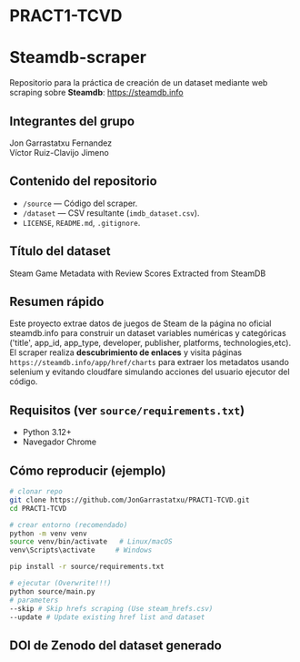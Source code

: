 # PRACT1-TCVD
# Steamdb-scraper

Repositorio para la práctica de creación de un dataset mediante web scraping sobre **Steamdb**: https://steamdb.info

## Integrantes del grupo
Jon Garrastatxu Fernandez<br>
Víctor Ruiz-Clavijo Jimeno

## Contenido del repositorio
- `/source` — Código del scraper.  
- `/dataset` — CSV resultante (`imdb_dataset.csv`).   
- `LICENSE`, `README.md`, `.gitignore`.

## Título del dataset
Steam Game Metadata with Review Scores Extracted from SteamDB

## Resumen rápido
Este proyecto extrae datos de juegos de Steam de la página no oficial steamdb.info para construir un dataset variables numéricas y categóricas ('title', app_id, app_type, developer, publisher, platforms, technologies,etc). El scraper realiza **descubrimiento de enlaces** y visita páginas `https://steamdb.info/app/href/charts` para extraer los metadatos usando selenium y evitando cloudfare simulando acciones del usuario ejecutor del código.

## Requisitos (ver `source/requirements.txt`)
- Python 3.12+
- Navegador Chrome

## Cómo reproducir (ejemplo)
```bash
# clonar repo
git clone https://github.com/JonGarrastatxu/PRACT1-TCVD.git
cd PRACT1-TCVD

# crear entorno (recomendado)
python -m venv venv
source venv/bin/activate   # Linux/macOS
venv\Scripts\activate     # Windows

pip install -r source/requirements.txt

# ejecutar (Overwrite!!!)
python source/main.py
# parameters
--skip # Skip hrefs scraping (Use steam_hrefs.csv)
--update # Update existing href list and dataset
```

## DOI de Zenodo del dataset generado
